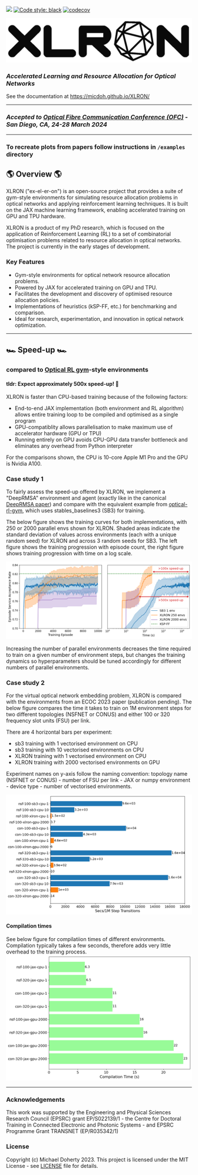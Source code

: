 
[<img src="https://img.shields.io/badge/license-MIT-blue">](https://github.com/micdoh/ONDRLax/LICENSE)
[![Code style: black](https://img.shields.io/badge/code%20style-black-000000.svg)](https://github.com/psf/black)
[![codecov](https://codecov.io/gh/micdoh/XLRON/graph/badge.svg?token=UW9CCLRAFJ)](https://codecov.io/gh/micdoh/XLRON)


<img src="docs/images/xlron_background.png">


### _Accelerated Learning and Resource Allocation for Optical Networks_

See the documentation at https://micdoh.github.io/XLRON/
___

### *_Accepted to [Optical Fibre Communication Conference (OFC)](https://www.ofcconference.org/en-us/home/about/) - San Diego, CA, 24-28 March 2024_*

___

### To recreate plots from papers follow instructions in `/examples` directory

## 🌎 Overview 🌎 

XLRON ("ex-el-er-on") is an open-source project that provides a suite of gym-style environments for simulating resource allocation problems in optical networks and applying reinforcement learning techniques. It is built on the JAX machine learning framework, enabling accelerated training on GPU and TPU hardware.

XLRON is a product of my PhD research, which is focused on the application of Reinforcement Learning (RL) to a set of combinatorial optimisation problems related to resource allocation in optical networks. The project is currently in the early stages of development.

### Key Features

- Gym-style environments for optical network resource allocation problems.
- Powered by JAX for accelerated training on GPU and TPU.
- Facilitates the development and discovery of optimised resource allocation policies.
- Implementations of heuristics (kSP-FF, etc.) for benchmarking and comparison.
- Ideal for research, experimentation, and innovation in optical network optimization.

---

## 🏎️ Speed-up 🏎️ 
### compared to [Optical RL gym](https://github.com/carlosnatalino/optical-rl-gym)-style environments

#### tldr: Expect approximately 500x speed-up! 🚀

XLRON is faster than CPU-based training because of the following factors:

- End-to-end JAX implementation (both environment and RL algorithm) allows entire training loop to be compiled and optimised as a single program
- GPU-compatiblity allows parallelisation to make maximum use of accelerator hardware (GPU or TPU)
- Running entirely on GPU avoids CPU-GPU data transfer bottleneck and eliminates any overhead from Python interpreter

For the comparisons shown, the CPU is 10-core Apple M1 Pro and the GPU is Nvidia A100.

### Case study 1

To fairly assess the speed-up offered by XLRON, we implement a "DeepRMSA" environment and agent (exactly like in the canonical [DeepRMSA paper](https://ieeexplore.ieee.org/document/8738827)) and compare with the equivalent example from [optical-rl-gym](https://github.com/carlosnatalino/optical-rl-gym/blob/main/examples/stable_baselines3/DeepRMSA.ipynb), which uses stables_baselines3 (SB3) for training.

The below figure shows the training curves for both implementations, with 250 or 2000 parallel envs shown for XLRON. Shaded areas indicate the standard deviation of values across environments (each with a unique random seed) for XLRON and across 3 random seeds for SB3. The left figure shows the training progression with episode count, the right figure shows training progression with time on a log scale.

![ofc2023_comp_all.png](docs%2Fimages%2Fofc2023_comp_all.png)

Increasing the number of parallel environments decreases the time required to train on a given number of environment steps, but changes the training dynamics so hyperparameters should be tuned accordingly for different numbers of parallel environments.



### Case study 2

For the virtual optical network embedding problem, XLRON is compared with the environments from an ECOC 2023 paper (publication pending). The below figure compares the time it takes to train on 1M environment steps for two different topologies (NSFNET or CONUS) and either 100 or 320 frequency slot units (FSU) per link.

There are 4 horizontal bars per experiment:

- sb3 training with 1 vectorised environment on CPU
- sb3 training with 10 vectorised environments on CPU
- XLRON training with 1 vectorised environment on CPU
- XLRON training with 2000 vectorised environments on GPU

Experiment names on y-axis follow the naming convention: topology name (NSFNET or CONUS) - number of FSU per link - JAX or numpy environment - device type - number of vectorised environments.

![ofc2023_vone_comparison.png](docs%2Fimages%2Fofc2023_vone_comparison.png)


#### Compilation times

See below figure for compilatiion times of different environments. Compilation typically takes a few seconds, therefore adds very little overhead to the training process.
![compilation_xlron.png](docs%2Fimages%2Fcompilation_xlron.png)


___
### Acknowledgements
This work was supported by the Engineering and Physical Sciences Research Council (EPSRC) grant EP/S022139/1 - the Centre for Doctoral Training in Connected Electronic and Photonic Systems - and EPSRC Programme Grant TRANSNET (EP/R035342/1)


### License
Copyright (c) Michael Doherty 2023. 
This project is licensed under the MIT License - see [LICENSE](LICENSE) file for details.
